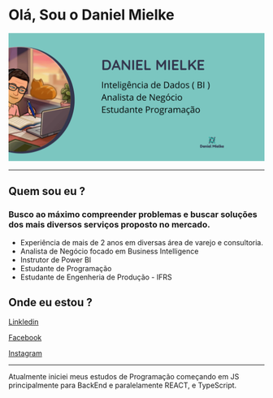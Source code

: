 # Olá, Sou o  Daniel Mielke

<img src="https://github.com/MielkeDani/MielkeDani/blob/main/capa.png">

--- 



## Quem sou eu ? 

### Busco ao máximo compreender problemas e buscar soluções dos mais diversos serviços proposto no mercado.  

- Experiência de mais de 2 anos em diversas área de varejo e consultoria. 
- Analista de Negócio focado em  Business Intelligence 
- Instrutor de Power BI 
- Estudante de Programação 
- Estudante de Engenheria de Produção - IFRS 

## Onde eu estou  ? 
[Linkledin](https://www.linkedin.com/in/danielvmielke/) 

[Facebook](https://fb.com/Mielke) 

[Instagram](https://instagram.com/mielkedani)


--- 

Atualmente iniciei meus estudos de Programação começando em JS principalmente para BackEnd e paralelamente REACT, e TypeScript. 

